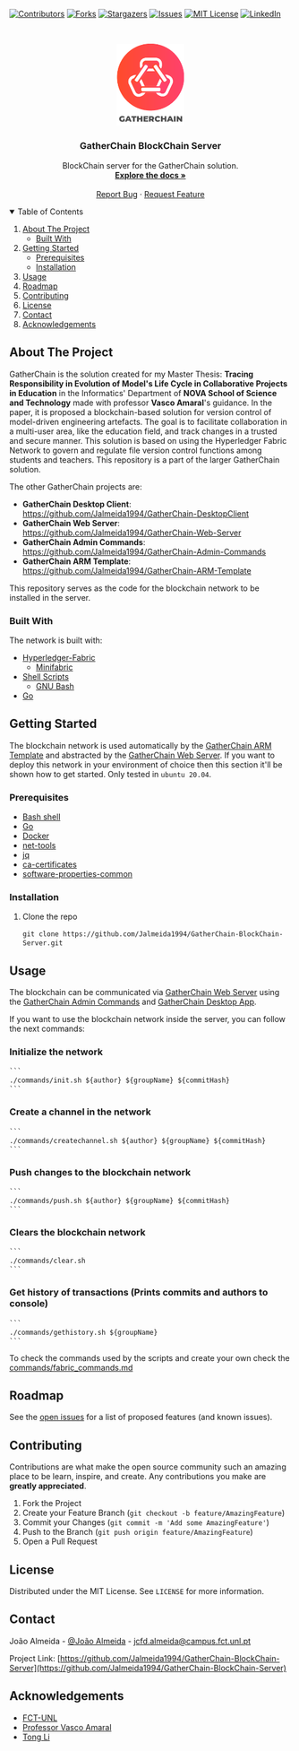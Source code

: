 
<!--
*** Thanks for checking out the Best-README-Template. If you have a suggestion
*** that would make this better, please fork the repo and create a pull request
*** or simply open an issue with the tag "enhancement".
*** Thanks again! Now go create something AMAZING! :D
-->



<!-- PROJECT SHIELDS -->
<!--
*** I'm using markdown "reference style" links for readability.
*** Reference links are enclosed in brackets [ ] instead of parentheses ( ).
*** See the bottom of this document for the declaration of the reference variables
*** for contributors-url, forks-url, etc. This is an optional, concise syntax you may use.
*** https://www.markdownguide.org/basic-syntax/#reference-style-links
-->
[![Contributors][contributors-shield]][contributors-url]
[![Forks][forks-shield]][forks-url]
[![Stargazers][stars-shield]][stars-url]
[![Issues][issues-shield]][issues-url]
[![MIT License][license-shield]][license-url]
[![LinkedIn][linkedin-shield]][linkedin-url]



<!-- PROJECT LOGO -->
<br />
<p align="center">
  <a href="https://github.com/Jalmeida1994/GatherChain-BlockChain-Server">
    <img src="images/Logo-02.png" alt="Logo" width="120">
  </a>

  <h3 align="center">GatherChain BlockChain Server</h3>

  <p align="center">
    BlockChain server for the GatherChain solution.
    <br />
    <a href="https://github.com/Jalmeida1994/GatherChain-BlockChain-Server/blob/master/README.md"><strong>Explore the docs »</strong></a>
    <br />
    <br />
    <a href="https://github.com/Jalmeida1994/GatherChain-BlockChain-Server/issues">Report Bug</a>
    ·
    <a href="https://github.com/Jalmeida1994/GatherChain-BlockChain-Server/issues">Request Feature</a>
  </p>
</p>



<!-- TABLE OF CONTENTS -->
<details open="open">
  <summary>Table of Contents</summary>
  <ol>
    <li>
      <a href="#about-the-project">About The Project</a>
      <ul>
        <li><a href="#built-with">Built With</a></li>
      </ul>
    </li>
    <li>
      <a href="#getting-started">Getting Started</a>
      <ul>
        <li><a href="#prerequisites">Prerequisites</a></li>
        <li><a href="#installation">Installation</a></li>
      </ul>
    </li>
    <li><a href="#usage">Usage</a></li>
    <li><a href="#roadmap">Roadmap</a></li>
    <li><a href="#contributing">Contributing</a></li>
    <li><a href="#license">License</a></li>
    <li><a href="#contact">Contact</a></li>
    <li><a href="#acknowledgements">Acknowledgements</a></li>
  </ol>
</details>



<!-- ABOUT THE PROJECT -->
## About The Project

GatherChain is the solution created for my Master Thesis: __Tracing Responsibility in Evolution of Model's Life Cycle in Collaborative Projects in Education__ in the Informatics' Department of __NOVA School of Science and Technology__ made with professor __Vasco Amaral__'s guidance.
In the paper, it is proposed a blockchain-based solution for version control of model-driven engineering artefacts.  The goal is to facilitate collaboration in a multi-user area, like the education field, and track changes in a trusted and secure manner. This solution is based on using the Hyperledger Fabric Network to govern and regulate file version control functions among students and teachers.
This repository is a part of the larger GatherChain solution.

The other GatherChain projects are:
* __GatherChain Desktop Client__: https://github.com/Jalmeida1994/GatherChain-DesktopClient
* __GatherChain Web Server__: https://github.com/Jalmeida1994/GatherChain-Web-Server
* __GatherChain Admin Commands__: https://github.com/Jalmeida1994/GatherChain-Admin-Commands
* __GatherChain ARM Template__: https://github.com/Jalmeida1994/GatherChain-ARM-Template

This repository serves as the code for the blockchain network to be installed in the server.

### Built With

The network is built with:
* [Hyperledger-Fabric](https://www.hyperledger.org/use/fabric)
    * [Minifabric](https://github.com/hyperledger-labs/minifabric)
* [Shell Scripts](https://www.shellscript.sh)
    * [GNU Bash](https://www.gnu.org/software/bash/)
* [Go](https://golang.org)


<!-- GETTING STARTED -->
## Getting Started

The blockchain network is used automatically by the [GatherChain ARM Template](https://github.com/Jalmeida1994/GatherChain-ARM-Template) and abstracted by the [GatherChain Web Server](https://github.com/Jalmeida1994/GatherChain-Web-Server). If you want to deploy this network in your environment of choice then this section it'll be shown how to get started. Only tested in `ubuntu 20.04`. 

### Prerequisites

* [Bash shell](https://www.gnu.org/software/bash/)
* [Go](https://golang.org/doc/install)
* [Docker](https://docs.docker.com/get-docker/)
* [net-tools](https://zoomadmin.com/HowToInstall/UbuntuPackage/net-tools)
* [jq](https://stedolan.github.io/jq/download/)
* [ca-certificates](https://www.techrepublic.com/article/how-to-install-ca-certificates-in-ubuntu-server/)
* [software-properties-common](https://zoomadmin.com/HowToInstall/UbuntuPackage/software-properties-common)


### Installation


1. Clone the repo
   ```
   git clone https://github.com/Jalmeida1994/GatherChain-BlockChain-Server.git
   ```
   

<!-- USAGE EXAMPLES -->
## Usage

The blockchain can be communicated via [GatherChain Web Server](https://github.com/Jalmeida1994/GatherChain-Web-Server) using the [GatherChain Admin Commands](https://github.com/Jalmeida1994/GatherChain-Admin-Commands) and [GatherChain Desktop App](https://github.com/Jalmeida1994/GatherChain-DesktopClient).

If you want to use the blockchain network inside the server, you can follow the next commands:


<!-- USAGE EXAMPLES -->
### Initialize the network
    ```
    ./commands/init.sh ${author} ${groupName} ${commitHash}
    ```
### Create a channel in the network
    ```
    ./commands/createchannel.sh ${author} ${groupName} ${commitHash}
    ```
### Push changes to the blockchain network
    ```
    ./commands/push.sh ${author} ${groupName} ${commitHash}
    ```
### Clears the blockchain network
    ```
    ./commands/clear.sh
    ```
### Get history of transactions (Prints commits and authors to console)
    ```
    ./commands/gethistory.sh ${groupName}
    ```

To check the commands used by the scripts and create your own check the [commands/fabric_commands.md](https://github.com/Jalmeida1994/GatherChain-BlockChain-Server/blob/master/commands/fabric_commands.md)

<!-- ROADMAP -->
## Roadmap

See the [open issues](https://github.com/Jalmeida1994/GatherChain-BlockChain-Server/issues) for a list of proposed features (and known issues).



<!-- CONTRIBUTING -->
## Contributing

Contributions are what make the open source community such an amazing place to be learn, inspire, and create. Any contributions you make are **greatly appreciated**.

1. Fork the Project
2. Create your Feature Branch (`git checkout -b feature/AmazingFeature`)
3. Commit your Changes (`git commit -m 'Add some AmazingFeature'`)
4. Push to the Branch (`git push origin feature/AmazingFeature`)
5. Open a Pull Request



<!-- LICENSE -->
## License

Distributed under the MIT License. See `LICENSE` for more information.



<!-- CONTACT -->
## Contact

João Almeida - [@João Almeida](https://www.linkedin.com/in/jo%C3%A3o-almeida-525476125/) - jcfd.almeida@campus.fct.unl.pt

Project Link: [https://github.com/Jalmeida1994/GatherChain-BlockChain-Server](https://github.com/Jalmeida1994/GatherChain-BlockChain-Server)



<!-- ACKNOWLEDGEMENTS -->
## Acknowledgements
* [FCT-UNL](https://www.fct.unl.pt/)
* [Professor Vasco Amaral](https://docentes.fct.unl.pt/vma/)
* [Tong Li](https://github.com/litong01/)


<!-- MARKDOWN LINKS & IMAGES -->
<!-- https://www.markdownguide.org/basic-syntax/#reference-style-links -->
[contributors-shield]: https://img.shields.io/github/contributors/Jalmeida1994/GatherChain-BlockChain-Server.svg?style=for-the-badge
[contributors-url]: https://github.com/Jalmeida1994/GatherChain-BlockChain-Server/graphs/contributors
[forks-shield]: https://img.shields.io/github/forks/Jalmeida1994/GatherChain-BlockChain-Server.svg?style=for-the-badge
[forks-url]: https://github.com/Jalmeida1994/GatherChain-BlockChain-Server/network/members
[stars-shield]: https://img.shields.io/github/stars/Jalmeida1994/GatherChain-BlockChain-Server.svg?style=for-the-badge
[stars-url]: https://github.com/Jalmeida1994/GatherChain-BlockChain-Server/stargazers
[issues-shield]: https://img.shields.io/github/issues/Jalmeida1994/GatherChain-BlockChain-Server.svg?style=for-the-badge
[issues-url]: https://github.com/Jalmeida1994/GatherChain-BlockChain-Server/issues
[license-shield]: https://img.shields.io/github/license/Jalmeida1994/GatherChain-BlockChain-Server.svg?style=for-the-badge
[license-url]: https://github.com/Jalmeida1994/GatherChain-BlockChain-Server/blob/master/LICENSE.txt
[linkedin-shield]: https://img.shields.io/badge/-LinkedIn-black.svg?style=for-the-badge&logo=linkedin&colorB=555
[linkedin-url]: https://www.linkedin.com/in/jo%C3%A3o-almeida-525476125/
